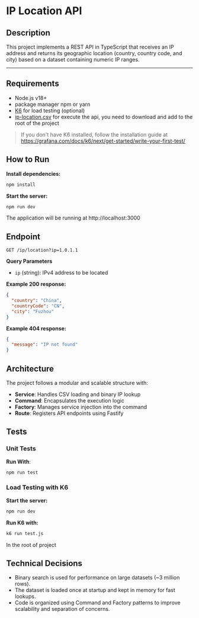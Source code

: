 # IP Location API

## Description

This project implements a REST API in TypeScript that receives an IP address and returns its geographic location (country, country code, and city) based on a dataset containing numeric IP ranges.

---

## Requirements
- Node.js v18+
- package manager npm or yarn
- [K6](https://grafana.com/docs/k6/next/) for load testing (optional)
- [ip-location.csv](https://drive.google.com/file/d/1RxifQa5i7_LjumVARs_KjDUSu1WFjNfX/view?usp=sharing) for execute the api, you need to download and add to the root of the project

> If you don't have K6 installed, follow the installation guide at https://grafana.com/docs/k6/next/get-started/write-your-first-test/

## How to Run

**Install dependencies:**

```bash
npm install
```
**Start the server:**
```bash
npm run dev
```
The application will be running at http://localhost:3000

## Endpoint

``` GET /ip/location?ip=1.0.1.1 ```

**Query Parameters**
- ```ip``` (string): IPv4 address to be located

**Example 200 response:**
```json
{
  "country": "China",
  "countryCode": "CN",
  "city": "Fuzhou"
}
```
**Example 404 response:**
```json
{
  "message": "IP not found"
}
```

## Architecture 

The project follows a modular and scalable structure with:
- **Service**: Handles CSV loading and binary IP lookup
- **Command**: Encapsulates the execution logic
- **Factory**: Manages service injection into the command
- **Route**: Registers API endpoints using Fastify

## Tests
### Unit Tests
**Run With**:
```bash
npm run test
```

### Load Testing with K6
**Start the server:**
```bash
npm run dev
```
**Run K6 with:**
```bash
k6 run test.js
```
In the root of project

## Technical Decisions

- Binary search is used for performance on large datasets (~3 million rows).
- The dataset is loaded once at startup and kept in memory for fast lookups.
- Code is organized using Command and Factory patterns to improve scalability and separation of concerns.
